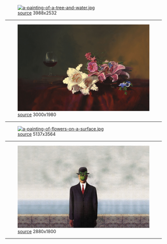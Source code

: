 
<figure>
    <a href="a-painting-of-a-tree-and-water.jpg"><img alt="a-painting-of-a-tree-and-water.jpg" src="a-painting-of-a-tree-and-water.jpg"></a>
    <figcaption>
        <a href="https://github.com/dharmx/walls/blob/main/painting/a_painting_of_a_tree_and_water.jpg">source</a>
        3988x2532
    </figcaption>
</figure>
<hr>
            
<figure>
    <a href="a-painting-of-flowers-and-a-glass-of-wine.jpg"><img alt="a-painting-of-flowers-and-a-glass-of-wine.jpg" src="a-painting-of-flowers-and-a-glass-of-wine.jpg"></a>
    <figcaption>
        <a href="https://github.com/dharmx/walls/blob/main/painting/a_painting_of_flowers_and_a_glass_of_wine.jpg">source</a>
        3000x1980
    </figcaption>
</figure>
<hr>
            
<figure>
    <a href="a-painting-of-flowers-on-a-surface.jpg"><img alt="a-painting-of-flowers-on-a-surface.jpg" src="a-painting-of-flowers-on-a-surface.jpg"></a>
    <figcaption>
        <a href="https://github.com/dharmx/walls/blob/main/painting/a_painting_of_flowers_on_a_surface.jpg">source</a>
        5137x3564
    </figcaption>
</figure>
<hr>
            
<figure>
    <a href="rene-magritte-son-of-the-man.jpg"><img alt="rene-magritte-son-of-the-man.jpg" src="rene-magritte-son-of-the-man.jpg"></a>
    <figcaption>
        <a href="https://wallpapercat.com/magritte-wallpapers">source</a>
        2880x1800
    </figcaption>
</figure>
<hr>
            